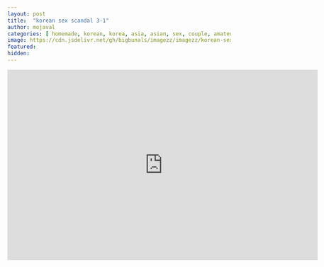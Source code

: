 ```yaml
---
layout: post
title:  "korean sex scandal 3-1"
author: mojaval
categories: [ homemade, korean, korea, asia, asian, sex, couple, amateur, scandal, motel, adult, self, camera, real ]
image: https://cdn.jsdelivr.net/gh/bigbunals/imagezz/imagezz/korean-sex-scandal-3-1___c435edb263e3b58ef879a3d1d3d26f053e20616c.mp4.jpg
featured: 
hidden: 
---
```


<iframe src="https://openload.co/embed/Ejs74Iqa9vs/korean-sex-scandal-3-1___c435edb263e3b58ef879a3d1d3d26f053e20616c.mp4" scrolling="no" frameborder="0" width="700" height="430" allowfullscreen="true" webkitallowfullscreen="true" mozallowfullscreen="true"></iframe>